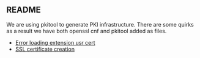 ## README

We are using pkitool to generate PKI infrastructure. There are some quirks as a result we have both openssl cnf
and pkitool added as files.

* [Error loading extension usr cert](http://stackoverflow.com/questions/24255205/error-loading-extension-section-usr-cert)
* [SSL certificate creation](http://osdir.com/ml/ubuntu-bugs/2014-11/msg00888.html)
